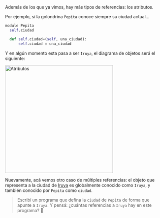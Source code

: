 Además de los que ya vimos, hay más tipos de referencias: los atributos.

Por ejemplo, si la golondrina `Pepita` conoce siempre su ciudad actual...

```python
module Pepita
  self.ciudad

  def self.ciudad=(self, una_ciudad):
      self.ciudad = una_ciudad


```

Y en algún momento esta pasa a ser `Iruya`, el diagrama de objetos será el siguiente:

<img src="https://raw.githubusercontent.com/MumukiProject/mumuki-guia-python-referencias/master/images/atributos_1515177167634.png" alt="Atributos" width="350" height="auto">

Nuevamente, acá vemos otro caso de múltiples referencias: el objeto que representa a la ciudad de [Iruya](https://es.wikipedia.org/wiki/Iruya) es globalmente conocido como `Iruya`, y también conocido por `Pepita` como `ciudad`.

> Escribí un programa que defina la `ciudad` de `Pepita` de forma que apunte a `Iruya`. Y pensá: ¿cuántas referencias a `Iruya` hay en este programa? :thought_balloon:
